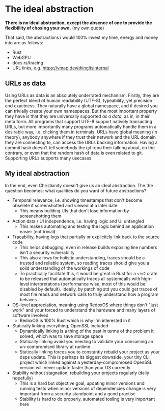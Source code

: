 # The ideal abstraction
**There is no ideal abstraction, except the absence of one to provide the flexibillity of chosing your own.** (my own quote)

That said, the abstractions i would 100% invest my time, energy and money into are as follows:
- Rust
- WebGPU
- docs.rs/tracing
- URL links, e.g. https://ymap.dev/thing/isinternal

## URLs as data
Using URLs as data is an absolutely underrated mechanism.
Firstly, they are the perfect blend of human readability (UTF-8), typeability, yet precision and exactness.
They naturally have a global namespace, and if desired you can trivially create your own namespaces.
But the most important property they have is that they are universally supported *as a data*, as in, in their meta form. All programs that support UTF-8 support natively transacting URLs, but more importantly many programs automatically handle them in a desirable way, i.e. clicking them in terminals.
URLs have global meaning (in theory), anybody anywhere if they trust their network and the URL domain they are connecting to, can access the URLs backing information. Having a commit hash doesn't tell somebody the git repo their talking about, on the contrary, or even that the random hash of data is even related to git.
Supporting URLs supports many usecases

## My ideal abstraction
In the end, even Christianity doesn't give us an ideal abstraction. The the question becomes: what qualities do you want of future abstractions?

- Temporal relevance, i.e. showing timestamps that don't become obselete if screenshotted and viewed at a later date
  - This means building UIs that don't lose information by screenshotting them
- Action data / UI independence, i.e. having logic and UI untangled
  - This makes automating and testing the logic behind an application easier (not trivial)
- Tracability, having logs that partially or explicitely link back to the source code
  - This helps debugging, even in release builds exposing line numbers isn't a security vulnerabilty
  - This also allows for holistic understanding, traces should be a trusted and reliable system, so reading traces should give you a solid understanding of the workings of code
  - To practically facilitate this, it would be great in Rust for a `std2` crate to be released that automatically traces all systemcalls with high-level interpretations (performance wise, most of this would be disabled by default). Ideally, by patching std you could get traces of most file reads and network calls to truly understand how a program behaves
- OS-level appreciation, meaning using RedoxOS where things don't "just work" and your forced to understand the hardware and many layers of software involved
  - RedoxOS is 100% Rust which is why I'm interested in it
- Statically linking everything, OpenSSL included
  - Dynamically linking is a thing of the past in terms of the problem it solved, which was to save storage space
  - Statically linking avoid you needing to validate your consuming an un-compromised library at runtime
  - Statically linking forces you to constantly rebuild your project as your deps update.
    This is perhaps its biggest downside, your tiny CLI project which linked against a yesterday-compromosed OpenSSL version will never update faster than your OS currently
- Stability without stagnation, rebuilding your projects regularly (daily hopefully)
  - This is a hard but objective goal, updating minor versions and running tests when minor versions of dependencies change is very important from a security standpoint and a good practise
  - Stability is hard to do properly, automated tooling is very important here
